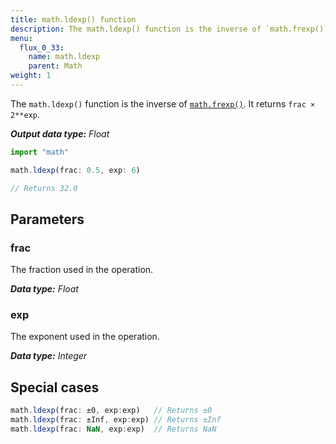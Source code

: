 ```yaml
---
title: math.ldexp() function
description: The math.ldexp() function is the inverse of `math.frexp()`. It returns `frac × 2**exp`.
menu:
  flux_0_33:
    name: math.ldexp
    parent: Math
weight: 1
---
```


The `math.ldexp()` function is the inverse of [`math.frexp()`](/flux/v0.33/functions/math/frexp).
It returns `frac × 2**exp`.

_**Output data type:** Float_

```js
import "math"

math.ldexp(frac: 0.5, exp: 6)

// Returns 32.0
```

## Parameters

### frac
The fraction used in the operation.

_**Data type:** Float_

### exp
The exponent used in the operation.

_**Data type:** Integer_

## Special cases
```js
math.ldexp(frac: ±0, exp:exp)   // Returns ±0
math.ldexp(frac: ±Inf, exp:exp) // Returns ±Inf
math.ldexp(frac: NaN, exp:exp)  // Returns NaN
```
